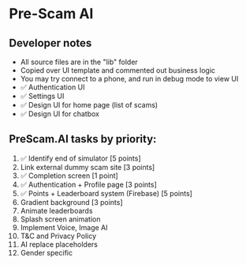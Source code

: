 # Pre-Scam AI

## Developer notes
- All source files are in the "lib" folder
- Copied over UI template and commented out business logic
- You may try connect to a phone, and run in debug mode to view UI
- ✅ Authentication UI
- ✅ Settings UI
- ✅ Design UI for home page (list of scams)
- ✅ Design UI for chatbox


## PreScam.AI tasks by priority:
1. ✅ Identify end of simulator [5 points]
2. Link external dummy scam site [3 points]
2. ✅ Completion screen [1 point]
3. ✅ Authentication + Profile page [3 points]
4. ✅ Points + Leaderboard system (Firebase) [5 points]
5. Gradient background [3 points]
6. Animate leaderboards
7. Splash screen animation
8. Implement Voice, Image AI
9. T&C and Privacy Policy
10. AI replace placeholders
11. Gender specific
